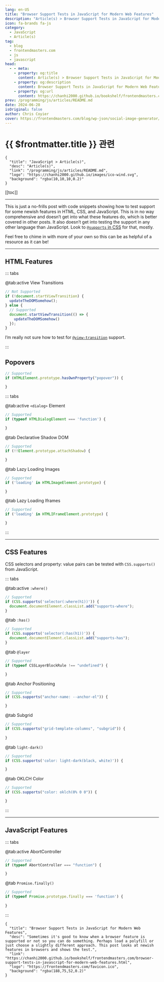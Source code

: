```yaml
---
lang: en-US
title: "Browser Support Tests in JavaScript for Modern Web Features"
description: "Article(s) > Browser Support Tests in JavaScript for Modern Web Features"
icon: fa-brands fa-js
category: 
  - JavaScript
  - Article(s)
tag: 
  - blog
  - frontendmasters.com
  - js
  - javascript
head:
  - - meta:
    - property: og:title
      content: Article(s) > Browser Support Tests in JavaScript for Modern Web Features
    - property: og:description
      content: Browser Support Tests in JavaScript for Modern Web Features
    - property: og:url
      content: https://chanhi2000.github.io/bookshelf/frontendmasters.com/browser-support-tests-in-javascript-for-modern-web-features.html
prev: /programming/js/articles/README.md
date: 2024-06-28
isOriginal: false
author: Chris Coyier
cover: https://frontendmasters.com/blog/wp-json/social-image-generator/v1/image/2865
---
```


# {{ $frontmatter.title }} 관련

```component VPCard
{
  "title": "JavaScript > Article(s)",
  "desc": "Article(s)",
  "link": "/programming/js/articles/README.md",
  "logo": "https://chanhi2000.github.io/images/ico-wind.svg",
  "background": "rgba(10,10,10,0.2)"
}
```

[[toc]]

---

<SiteInfo
  name="Browser Support Tests in JavaScript for Modern Web Features"
  desc="Sometimes it's good to know when a browser feature is supported or not so you can do something. Perhaps load a polyfill or just choose a slightly different approach. This post looks at newish features in browsers and shows the test."
  url="https://frontendmasters.com/blog/browser-support-tests-in-javascript-for-modern-web-features"
  logo="https://frontendmasters.com/favicon.ico"
  preview="https://frontendmasters.com/blog/wp-json/social-image-generator/v1/image/2865"/>

This is just a no-frills post with code snippets showing how to test support for some newish features in HTML, CSS, and JavaScript. This is in no way comprehensive and doesn’t get into what these features do, which is better covered in other posts. It also doesn’t get into testing the support in any other language than JavaScript. Look to [<FontIcon icon="fa-brands fa-firefox"/>`@supports` in CSS](https://developer.mozilla.org/en-US/docs/Web/CSS/@supports) for that, mostly.

Feel free to chime in with more of your own so this can be as helpful of a resource as it can be!

---

## HTML Features

::: tabs

@tab:active View Transitions

<SiteInfo
  name="View Transitions API - Web APIs | MDN"
  desc="The View Transitions API provides a mechanism for easily creating animated transitions between different website views. This includes animating between DOM states in a single-page app (SPA), and animating the navigation between documents in a multi-page app (MPA)."
  url="https://developer.mozilla.org/en-US/docs/Web/API/View_Transitions_API/"
  logo="https://developer.mozilla.org/favicon-48x48.bc390275e955dacb2e65.png"
  preview="https://developer.mozilla.org/mdn-social-share.d893525a4fb5fb1f67a2.png"/>

```js
// Not Supported
if (!document.startViewTransition) {
  updateTheDOMSomehow();
} else {
  // Supported
  document.startViewTransition(() => {
    updateTheDOMSomehow()
  });
}
```

I’m really not sure how to test for [`@view-transition`](https://developer.mozilla.org/en-US/docs/Web/CSS/@view-transition) support.

<SiteInfo
  name="@view-transition - CSS: Cascading Style Sheets | MDN"
  desc="The @view-transition CSS at-rule is used to opt in the current and destination documents to undergo a view transition, in the case of a cross-document navigation."
  url="https://developer.mozilla.org/en-US/docs/Web/CSS/@view-transition/"
  logo="https://developer.mozilla.org/favicon-48x48.bc390275e955dacb2e65.png"
  preview="https://developer.mozilla.org/mdn-social-share.d893525a4fb5fb1f67a2.png"/>

:::

## Popovers

<SiteInfo
  name="Popover API - Web APIs | MDN"
  desc="The Popover API provides developers with a standard, consistent, flexible mechanism for displaying popover content on top of other page content. Popover content can be controlled either declaratively using HTML attributes, or via JavaScript."
  url="https://developer.mozilla.org/en-US/docs/Web/API/Popover_API/"
  logo="https://developer.mozilla.org/favicon-48x48.bc390275e955dacb2e65.png"
  preview="https://developer.mozilla.org/mdn-social-share.d893525a4fb5fb1f67a2.png"/>

```js
// Supported
if (HTMLElement.prototype.hasOwnProperty("popover")) {

}
```

::: tabs

@tab:active <code>\<dialog\></code> Element

<SiteInfo
  name="<dialog>: The Dialog element - HTML: HyperText Markup Language | MDN"
  desc="The <dialog> HTML element represents a modal or non-modal dialog box or other interactive component, such as a dismissible alert, inspector, or subwindow."
  url="https://developer.mozilla.org/en-US/docs/Web/HTML/Element/dialog/"
  logo="https://developer.mozilla.org/favicon-48x48.bc390275e955dacb2e65.png"
  preview="https://developer.mozilla.org/mdn-social-share.d893525a4fb5fb1f67a2.png"/>

```js
// Supported
if (typeof HTMLDialogElement === 'function') {
 
}
```

@tab Declarative Shadow DOM

<SiteInfo
  name="Declarative Shadow DOM | web.dev"
  desc="Declarative Shadow DOM is a new way to implement and use Shadow DOM directly in HTML."
  url="https://web.dev/articles/declarative-shadow-dom/"
  logo="https://gstatic.com/devrel-devsite/prod/vb4766d511641fb9a17edf27ece72c6c6ca056c75a92d2c9b1f18896d7eaaa135/web/images/favicon.png"
  preview="https://web.dev/images/social-wide.jpg"/>

```js
// Supported
if (!!Element.prototype.attachShadow) {

}
```

@tab Lazy Loading Images

<SiteInfo
  name="<img>: The Image Embed element - HTML: HyperText Markup Language | MDN"
  desc="The <img> HTML element embeds an image into the document."
  url="https://developer.mozilla.org/en-US/docs/Web/HTML/Element/img/"
  logo="https://developer.mozilla.org/favicon-48x48.bc390275e955dacb2e65.png"
  preview="https://developer.mozilla.org/mdn-social-share.d893525a4fb5fb1f67a2.png"/>

```js
// Supported
if ('loading' in HTMLImageElement.prototype) {

}
```

@tab Lazy Loading Iframes

<SiteInfo
  name="<iframe>: The Inline Frame element - HTML: HyperText Markup Language | MDN"
  desc="The <iframe> HTML element represents a nested browsing context, embedding another HTML page into the current one."
  url="https://developer.mozilla.org/en-US/docs/Web/HTML/Element/iframe/"
  logo="https://developer.mozilla.org/favicon-48x48.bc390275e955dacb2e65.png"
  preview="https://developer.mozilla.org/mdn-social-share.d893525a4fb5fb1f67a2.png"/>

```js
// Supported
if ('loading' in HTMLIFrameElement.prototype) {

}
```

:::

---

## CSS Features

CSS selectors and property: value pairs can be tested with `CSS.supports()` from JavaScript.

::: tabs

@tab:active <code>:where()</code>

<SiteInfo
  name=":where() - CSS: Cascading Style Sheets | MDN"
  desc="The :where() CSS pseudo-class function takes a selector list as its argument, and selects any element that can be selected by one of the selectors in that list."
  url="https://developer.mozilla.org/en-US/docs/Web/CSS/:where/"
  logo="https://developer.mozilla.org/favicon-48x48.bc390275e955dacb2e65.png"
  preview="https://developer.mozilla.org/mdn-social-share.d893525a4fb5fb1f67a2.png"/>

```js
// Supported
if (CSS.supports('selector(:where(h1))')) {
  document.documentElement.classList.add("supports-where");
}
```

@tab <code>:has()</code>

<SiteInfo
  name=":has() - CSS: Cascading Style Sheets | MDN"
  desc="The functional :has() CSS pseudo-class represents an element if any of the relative selectors that are passed as an argument match at least one element when anchored against this element. This pseudo-class presents a way of selecting a parent element or a previous sibling element with respect to a reference element by taking a relative selector list as an argument."
  url="https://developer.mozilla.org/en-US/docs/Web/CSS/:has/"
  logo="https://developer.mozilla.org/favicon-48x48.bc390275e955dacb2e65.png"
  preview="https://developer.mozilla.org/mdn-social-share.d893525a4fb5fb1f67a2.png"/>

```js
// Supported
if (CSS.supports('selector(:has(h1))')) {
  document.documentElement.classList.add("supports-has");
}
```

@tab <code>@layer</code>

<SiteInfo
  name="@layer - CSS: Cascading Style Sheets | MDN"
  desc="The @layer CSS at-rule is used to declare a cascade layer and can also be used to define the order of precedence in case of multiple cascade layers."
  url="https://developer.mozilla.org/en-US/docs/Web/CSS/@layer/"
  logo="https://developer.mozilla.org/favicon-48x48.bc390275e955dacb2e65.png"
  preview="https://developer.mozilla.org/mdn-social-share.d893525a4fb5fb1f67a2.png"/>

```js
// Supported
if (typeof CSSLayerBlockRule !== "undefined") {

}
```

@tab Anchor Positioning

<SiteInfo
  name="CSS anchor positioning - CSS: Cascading Style Sheets | MDN"
  desc="The CSS anchor positioning module defines features that allow you to tether elements together. Certain elements are defined as anchor elements; anchor-positioned elements can then have their size and position set based on the size and location of the anchor elements to which they are bound."
  url="https://developer.mozilla.org/en-US/docs/Web/CSS/CSS_anchor_positioning/"
  logo="https://developer.mozilla.org/favicon-48x48.bc390275e955dacb2e65.png"
  preview="https://developer.mozilla.org/mdn-social-share.d893525a4fb5fb1f67a2.png"/>

```js
// Supported
if (CSS.supports("anchor-name: --anchor-el")) {

}
```

@tab Subgrid

<SiteInfo
  name="Subgrid - CSS: Cascading Style Sheets | MDN"
  desc="Level 2 of the CSS grid layout specification includes a subgrid value for grid-template-columns and grid-template-rows. This guide details what subgrid does and gives some use cases and design patterns that the feature solves."
  url="https://developer.mozilla.org/en-US/docs/Web/CSS/CSS_grid_layout/Subgrid/"
  logo="https://developer.mozilla.org/favicon-48x48.bc390275e955dacb2e65.png"
  preview="https://developer.mozilla.org/mdn-social-share.d893525a4fb5fb1f67a2.png"/>

```js
// Supported
if (CSS.supports("grid-template-columns", "subgrid")) {
  
}
```

@tab <code>light-dark()</code>

<SiteInfo
  name="light-dark() - CSS: Cascading Style Sheets | MDN"
  desc="The light-dark() CSS <color> function enables setting two colors for a property - returning one of the two colors options by detecting if the developer has set a light or dark color scheme or the user has requested light or dark color theme - without needing to encase the theme colors within a prefers-color-scheme media feature query.
  Users are able to indicate their color-scheme preference through their operating system settings (e.g. light or dark mode) or their user agent settings. The light-dark() function enables providing two color values where any <color> value is accepted. The light-dark() CSS color function returns the first value if the user's preference is set to light or if no preference is set and the second value if the user's preference is set to dark."
  url="https://developer.mozilla.org/en-US/docs/Web/CSS/color_value/light-dark/"
  logo="https://developer.mozilla.org/favicon-48x48.bc390275e955dacb2e65.png"
  preview="https://developer.mozilla.org/mdn-social-share.d893525a4fb5fb1f67a2.png"/>

```js
// Supported
if (CSS.supports('color: light-dark(black, white)')) {

}
```

@tab OKLCH Color

<SiteInfo
  name="oklch() - CSS: Cascading Style Sheets | MDN"
  desc="The oklch() functional notation expresses a given color in the Oklab color space. oklch() is the cylindrical form of oklab(), using the same L axis, but with polar Chroma (C) and Hue (h) coordinates."
  url="https://developer.mozilla.org/en-US/docs/Web/CSS/color_value/oklch/"
  logo="https://developer.mozilla.org/favicon-48x48.bc390275e955dacb2e65.png"
  preview="https://developer.mozilla.org/mdn-social-share.d893525a4fb5fb1f67a2.png"/>

```js
// Supported
if (CSS.supports("color: oklch(0% 0 0")) {

}
```

:::

---

## JavaScript Features

::: tabs

@tab:active AbortController

<SiteInfo
  name="AbortController - Web APIs | MDN"
  desc="The AbortController interface represents a controller object that allows you to abort one or more Web requests as and when desired."
  url="https://developer.mozilla.org/en-US/docs/Web/API/AbortController/"
  logo="https://developer.mozilla.org/favicon-48x48.bc390275e955dacb2e65.png"
  preview="https://developer.mozilla.org/mdn-social-share.d893525a4fb5fb1f67a2.png"/>

```js
// Supported
if (typeof AbortController === "function") {

}
```

@tab <code>Promise.finally()</code>

<SiteInfo
  name="Promise.prototype.finally() - JavaScript | MDN"
  desc="The finally() method of Promise instances schedules a function to be called when the promise is settled (either fulfilled or rejected). It immediately returns another Promise object, allowing you to chain calls to other promise methods."
  url="https://developer.mozilla.org/en-US/docs/Web/JavaScript/Reference/Global_Objects/Promise/finally/"
  logo="https://developer.mozilla.org/favicon-48x48.bc390275e955dacb2e65.png"
  preview="https://developer.mozilla.org/mdn-social-share.d893525a4fb5fb1f67a2.png"/>

```js
// Supported
if (typeof Promise.prototype.finally === 'function') {
  
}
```

:::

<!-- TODO: add ARTICLE CARD -->
```component VPCard
{
  "title": "Browser Support Tests in JavaScript for Modern Web Features",
  "desc": "Sometimes it's good to know when a browser feature is supported or not so you can do something. Perhaps load a polyfill or just choose a slightly different approach. This post looks at newish features in browsers and shows the test.",
  "link": "https://chanhi2000.github.io/bookshelf/frontendmasters.com/browser-support-tests-in-javascript-for-modern-web-features.html",
  "logo": "https://frontendmasters.com/favicon.ico",
  "background": "rgba(188,75,52,0.2)"
}
```

